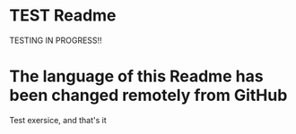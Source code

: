 # TEST Readme
TESTING IN PROGRESS!!

# The language of this Readme has been changed remotely from GitHub
Test exersice, and that's it
